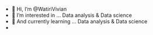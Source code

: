 - 👋 Hi, I’m @WatiriVivian
- 👀 I’m interested in ... Data analysis & Data science
- 🌱 And currently learning ... Data analysis & Data science
- 

<!---
WatiriVivian/WatiriVivian is a ✨ special ✨ repository because its `README.md` (this file) appears on your GitHub profile.
You can click the Preview link to take a look at your changes.
--->
